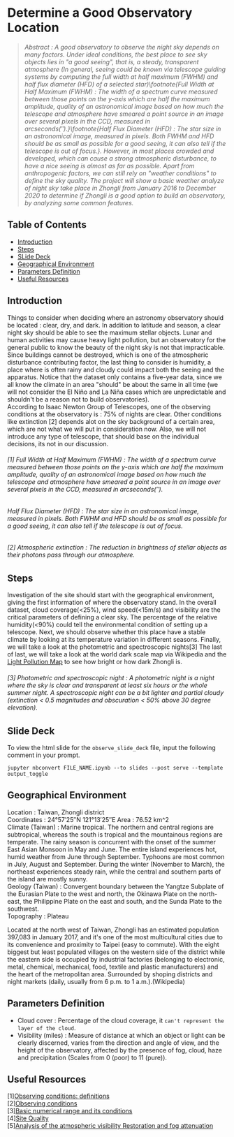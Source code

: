 # Determine a Good Observatory Location

>_Abstract : A good observatory to observe the night sky depends on many factors. Under ideal conditions, the best place to see sky objects lies in "a good seeing", that is, a steady, transparent atmosphere (In general, seeing could be known via telescope guiding systems by computing the full width at half maximum (FWHM) and half flux diameter (HFD) of a selected star)\footnote{Full Width at Half Maximum (FWHM) : The width of a spectrum curve measured between those points on the y-axis which are half the maximum amplitude, quality of an astronomical image based on how much the telescope and atmosphere have smeared a point source in an image over several pixels in the CCD, measured in arcseconds(″).}\footnote{Half Flux Diameter (HFD) : The star size in an astronomical image, measured in pixels. Both FWHM and HFD should be as small as possible for a good seeing, it can also tell if the telescope is out of focus.}. However, in most places crowded and developed, which can cause a strong atmospheric disturbance, to have a nice seeing is almost as far as possible. Apart from anthropogenic factors, we can still rely on "weather conditions" to define the sky quality. The project will show a basic weather analyze of night sky take place in Zhongli from January 2016 to December 2020 to determine if Zhongli is a good option to build an observatory, by analyzing some common features._

## Table of Contents
 <ul>
<li><a href="#intro">Introduction</a></li>
<li><a href="#steps">Steps</a></li>
<li><a href="#slide">SLide Deck</a></li>
<li><a href="#GE">Geographical Environment</a></li>
<li><a href="#PD">Parameters Definition</a></li>
<li><a href="#UR">Useful Resources</a></li>
 </ul>

<a id='intro'></a>
## Introduction

Things to consider when deciding where an astronomy observatory should be located : clear, dry, and dark. In addition to latitude and season, a clear night sky should be able to see the maximum stellar objects. Lunar and human activities may cause heavy light pollution, but an observatory for the general public to know the beauty of the night sky is not that impracticable. Since buildings cannot be destroyed, which is one of the atmospheric disturbance contributing factor, the last thing to consider is humidity, a place where is often rainy and cloudy could impact both the seeing and the apparatus. Notice that the dataset only contains a five-year data, since we all know the climate in an area "should" be about the same in all time (we will not consider the El Niño and La Niña cases which are unpredictable and shouldn't be a reason not to build observatories).  
According to Isaac Newton Group of Telescopes, one of the observing conditions at the observatory is : 75% of nights are clear.
Other conditions like extinction [2] depends alot on the sky background of a certain area, which are not what we will put in consideration now. Also, we will not introduce any type of telescope, that should base on the individual decisions, its not in our discussion.  

###### [1] Full Width at Half Maximum (FWHM) : The width of a spectrum curve measured between those points on the y-axis which are half the maximum amplitude, quality of an astronomical image based on how much the telescope and atmosphere have smeared a point source in an image over several pixels in the CCD, measured in arcseconds(″).
###### Half Flux Diameter (HFD) : The star size in an astronomical image, measured in pixels. Both FWHM and HFD should be as small as possible for a good seeing, it can also tell if the telescope is out of focus.

###### [2] Atmospheric extinction : The reduction in brightness of stellar objects as their photons pass through our atmosphere.

<a id='steps'></a>
## Steps
Investigation of the site should start with the geographical environment, giving the first information of where the observatory stand. In the overall dataset, cloud coverage(<25%), wind speed(<15m/s) and visibility are the critical parameters of defining a clear sky. The percentage of the relative humidity(<90%) could tell the environmental condition of setting up a telescope. Next, we should observe whether this place have a stable climate by looking at its temperature variation in different seasons. Finally, we will take a look at the photometric and spectroscopic nights[3]  The last of last, we will take a look at the world dark scale map via Wikipedia and the [Light Pollution Map](https://www.lightpollutionmap.info/) to see how bright or how dark Zhongli is.
###### [3] Photometric and spectroscopic night : A photometric night is a night where the sky is clear and transparent at least six hours or the whole summer night. A spectroscopic night can be a bit lighter and partial cloudy (extinction < 0.5 magnitudes and obscuration < 50% above 30 degree elevation).  

<a id='slide'></a>
## Slide Deck
To view the html slide for the `observe_slide_deck` file, input the following comment in your prompt.  
```
jupyter nbconvert FILE_NAME.ipynb --to slides --post serve --template output_toggle
```

<a id='GE'></a>
## Geographical Environment
Location : Taiwan, Zhongli district  
Coordinates : 24°57′25″N 121°13′25″E
Area : 76.52 km^2  
Climate (Taiwan) : Marine tropical. The northern and central regions are subtropical, whereas the south is tropical and the mountainous regions are temperate. The rainy season is concurrent with the onset of the summer East Asian Monsoon in May and June. The entire island experiences hot, humid weather from June through September. Typhoons are most common in July, August and September. During the winter (November to March), the northeast experiences steady rain, while the central and southern parts of the island are mostly sunny.  
Geology (Taiwan) : Convergent boundary between the Yangtze Subplate of the Eurasian Plate to the west and north, the Okinawa Plate on the north-east, the Philippine Plate on the east and south, and the Sunda Plate to the southwest.  
Topography : Plateau  

Located at the north west of Taiwan, Zhongli has an estimated population 397,083 in January 2017, and it's one of the most multicultural cities due to its convenience and proximity to Taipei (easy to commute). With the eight biggest but least populated villages on the western side of the district while the eastern side is occupied by industrial factories (belonging to electronic, metal, chemical, mechanical, food, textile and plastic manufacturers) and the heart of the metropolitan area. Surrounded by shoping districts and night markets (daily, usually from 6 p.m. to 1 a.m.).(Wikipedia)  

<a id='PD'></a>
## Parameters Definition
* Cloud cover : Percentage of the cloud coverage, it `can't represent the layer of the cloud`.
* Visibility (miles) : Measure of distance at which an object or light can be clearly discerned, varies from the direction and angle of view, and the height of the observatory, affected by the presence of fog, cloud, haze and precipitation (Scales from 0 (poor) to 11 (pure)).

<a id='UR'></a>
## Useful Resources
[1][Observing conditions: definitions](https://www.eso.org/sci/observing/phase2/ObsConditions.html)  
[2][Observing conditions](http://www.ing.iac.es/astronomy/observing/manuals/html_manuals/general/obs_guide/node9.html)  
[3][Basic numerical range and its conditions](https://www.weather.gov/bgm/forecast_terms)  
[4][Site Quality](http://www.ing.iac.es/astronomy/observing/conditions/#ext)  
[5][Analysis of the atmospheric visibility Restoration and fog attenuation](https://www.semanticscholar.org/paper/Analysis-of-the-atmospheric-visibility-Restoration-Deshpande/662237bb893d2b50a728751880f20cf1f8225aef)  
